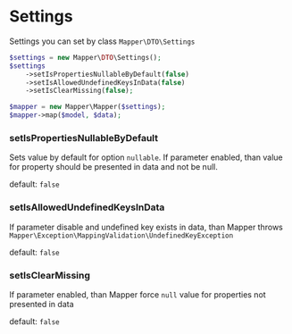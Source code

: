 # Settings

Settings you can set by class `Mapper\DTO\Settings`

```php
$settings = new Mapper\DTO\Settings();
$settings
    ->setIsPropertiesNullableByDefault(false)
    ->setIsAllowedUndefinedKeysInData(false)
    ->setIsClearMissing(false);

$mapper = new Mapper\Mapper($settings);
$mapper->map($model, $data);
```

### setIsPropertiesNullableByDefault
Sets value by default for option `nullable`. If parameter enabled, than value for property should be presented in data and not be null.

default: `false`

### setIsAllowedUndefinedKeysInData
If parameter disable and undefined key exists in data, than Mapper throws `Mapper\Exception\MappingValidation\UndefinedKeyException`

default: `false`

### setIsClearMissing
If parameter enabled, than Mapper force `null` value for properties not presented in data

default: `false`
